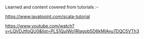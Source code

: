 Learned and content covered from tutorials :-

https://www.javatpoint.com/scala-tutorial

https://www.youtube.com/watch?v=LQVDJtfpQU0&list=PLS1QulWo1RIagob5D6kMIAvu7DQC5VTh3
